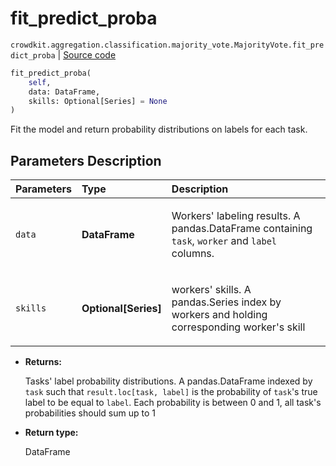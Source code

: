 # fit_predict_proba
`crowdkit.aggregation.classification.majority_vote.MajorityVote.fit_predict_proba` | [Source code](https://github.com/Toloka/crowd-kit/blob/v1.1.0.rc4/crowdkit/aggregation/classification/majority_vote.py#L109)

```python
fit_predict_proba(
    self,
    data: DataFrame,
    skills: Optional[Series] = None
)
```

Fit the model and return probability distributions on labels for each task.

## Parameters Description

| Parameters | Type | Description |
| :----------| :----| :-----------|
`data`|**DataFrame**|<p>Workers&#x27; labeling results. A pandas.DataFrame containing `task`, `worker` and `label` columns.</p>
`skills`|**Optional\[Series\]**|<p>workers&#x27; skills. A pandas.Series index by workers and holding corresponding worker&#x27;s skill</p>

* **Returns:**

  Tasks' label probability distributions.
A pandas.DataFrame indexed by `task` such that `result.loc[task, label]`
is the probability of `task`'s true label to be equal to `label`. Each
probability is between 0 and 1, all task's probabilities should sum up to 1

* **Return type:**

  DataFrame
